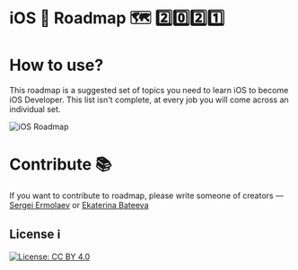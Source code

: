 # iOS 📱 Roadmap 🗺 2️⃣0️⃣2️⃣1️⃣

# How to use?
This roadmap is a suggested set of topics you need to learn iOS to become iOS Developer. This list isn't complete, at every job you will come across an individual set. 


![iOS Roadmap](https://github.com/iOSRoadmap/iOSDeveloperRoadmap/blob/main/iOS-Developer.png)

# Contribute 📚

If you want to contribute to roadmap, please write someone of creators — [Sergei Ermolaev](http://t.me/ermolnik) or [Ekaterina Bateeva](https://t.me/Neifmetus)

## License ℹ️

[![License: CC BY 4.0](https://img.shields.io/badge/License-CC%20BY%204.0-lightgrey.svg)](https://creativecommons.org/licenses/by/4.0/)
